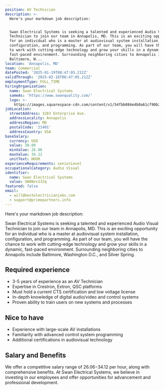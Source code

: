 ```yaml
---
position: AV Technician
description: >-
  Here's your markdown job description:


  Swan Electrical Systems is seeking a talented and experienced Audio Visual
  Technician to join our team in Annapolis, MD. This is an exciting opportunity
  for an individual who is a master at audiovisual system installation,
  configuration, and programming. As part of our team, you will have the chance
  to work with cutting-edge technology and grow your skills in a dynamic,
  fast-paced environment. Surrounding neighboring cities to Annapolis include
  Baltimore, W...
location: 'Annapolis, MD'
team: Commercial
datePosted: '2025-01-19T08:47:05.212Z'
validThrough: '2025-02-18T08:47:05.212Z'
employmentType: FULL_TIME
hiringOrganization:
  name: Swan Electrical Systems
  sameAs: 'https://www.swanquality.com/'
  logo: >-
    https://images.squarespace-cdn.com/content/v1/54fbb084e4b0a61cf90b2a6b/1511915437509-KMEEKDHKFLZ8J2AD7Y8M/SWAN_logo_horz_black.jpg?format=1500w
jobLocation:
  streetAddress: 3283 Enterprise Ave.
  addressLocality: Annapolis
  addressRegion: MD
  postalCode: '21401'
  addressCountry: USA
baseSalary:
  currency: USD
  value: 30.09
  minValue: 26.06
  maxValue: 34.12
  unitText: HOUR
experienceRequirements: seniorLevel
occupationalCategory: Audio Visual
identifier:
  name: Swan Electrical Systems
  value: SWANxv132q
featured: false
email:
  - will@bestelectricianjobs.com
  - support@primepartners.info
---
```




Here's your markdown job description:

Swan Electrical Systems is seeking a talented and experienced Audio Visual Technician to join our team in Annapolis, MD. This is an exciting opportunity for an individual who is a master at audiovisual system installation, configuration, and programming. As part of our team, you will have the chance to work with cutting-edge technology and grow your skills in a dynamic, fast-paced environment. Surrounding neighboring cities to Annapolis include Baltimore, Washington D.C., and Silver Spring.

## Required experience

- 3-5 years of experience as an AV Technician
- Expertise in Crestron, Extron, QSC platforms
- Must hold a current CTS certification and low voltage license
- In-depth knowledge of digital audio/video and control systems
- Proven ability to train users on new systems and processes

## Nice to have

- Experience with large-scale AV installations
- Familiarity with advanced control system programming
- Additional certifications in audiovisual technology

## Salary and Benefits

We offer a competitive salary range of $26.06-$34.12 per hour, along with comprehensive benefits. At Swan Electrical Systems, we believe in investing in our employees and offer opportunities for advancement and professional development.
